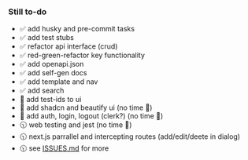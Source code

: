 ### Still to-do

-   ✅ add husky and pre-commit tasks
-   ✅ add test stubs
-   ✅ refactor api interface (crud)
-   ✅ red-green-refactor key functionality
-   ✅ add openapi.json
-   ✅ add self-gen docs
-   ✅ add template and nav
-   ✅ add search
-   🛑 add test-ids to ui
-   🛑 add shadcn and beautify ui (no time 🥹)
-   🛑 add auth, login, logout (clerk?) (no time 🥹)
-   🕥 web testing and jest (no time 🥹)
-   🕥 next.js parrallel and intercepting routes (add/edit/deete in dialog)
-   🕥 see [ISSUES.md](./ISSUES.md) for more
